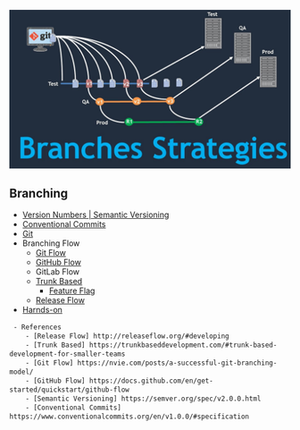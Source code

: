<a name="branching">![branching default](img/branching-default.jpg)</a>

## Branching

 - [Version Numbers | Semantic Versioning](branching/semantic-numbers.md "version number")
 - [Conventional Commits](branching/conventional-commits.md)
 - [Git](branching/git.md)
 - Branching Flow
    - [Git Flow](branching/gitflow.md)
    - [GitHub Flow](https://docs.github.com/en/get-started/quickstart/github-flow)
    - <r>GitLab Flow
    - [Trunk Based](branching/trunkbased.md)
        - [Feature Flag](flagsmith/readme.md)
    - [Release Flow](branching/releaseflow.md)
 - [Harnds-on](branching/hands-on.md)
 
```
 - References
    - [Release Flow] http://releaseflow.org/#developing
    - [Trunk Based] https://trunkbaseddevelopment.com/#trunk-based-development-for-smaller-teams
    - [Git Flow] https://nvie.com/posts/a-successful-git-branching-model/
    - [GitHub Flow] https://docs.github.com/en/get-started/quickstart/github-flow
    - [Semantic Versioning] https://semver.org/spec/v2.0.0.html
    - [Conventional Commits] https://www.conventionalcommits.org/en/v1.0.0/#specification 
```
